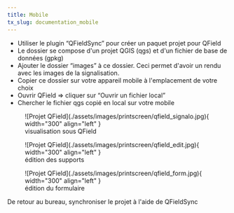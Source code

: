 ```yaml
---
title: Mobile
tx_slug: documentation_mobile
---
```



* Utiliser le plugin “QFieldSync” pour créer un paquet projet pour QField
* Le dossier se compose d'un projet QGIS (qgs) et d'un fichier de base de données (gpkg)
* Ajouter le dossier “images” à ce dossier. Ceci permet d'avoir un rendu avec les images de la signalisation.
* Copier ce dossier sur votre appareil mobile à l'emplacement de votre choix
* Ouvrir QField ⇒ cliquer sur “Ouvrir un fichier local”
* Chercher le fichier qgs copié en local sur votre mobile


<figure markdown>
  ![Projet QField](./assets/images/printscreen/qfield_signalo.jpg){ width="300" align="left" }
  <figcaption>visualisation sous QField</figcaption>
</figure>
<figure markdown>
  ![Projet QField](./assets/images/printscreen/qfield_edit.jpg){ width="300" align="left" }
  <figcaption>édition des supports</figcaption>
</figure>
<figure markdown>
  ![Projet QField](./assets/images/printscreen/qfield_form.jpg){ width="300" align="left" }
  <figcaption>édition du formulaire</figcaption>
</figure>

De retour au bureau, synchroniser le projet à l'aide de QFieldSync